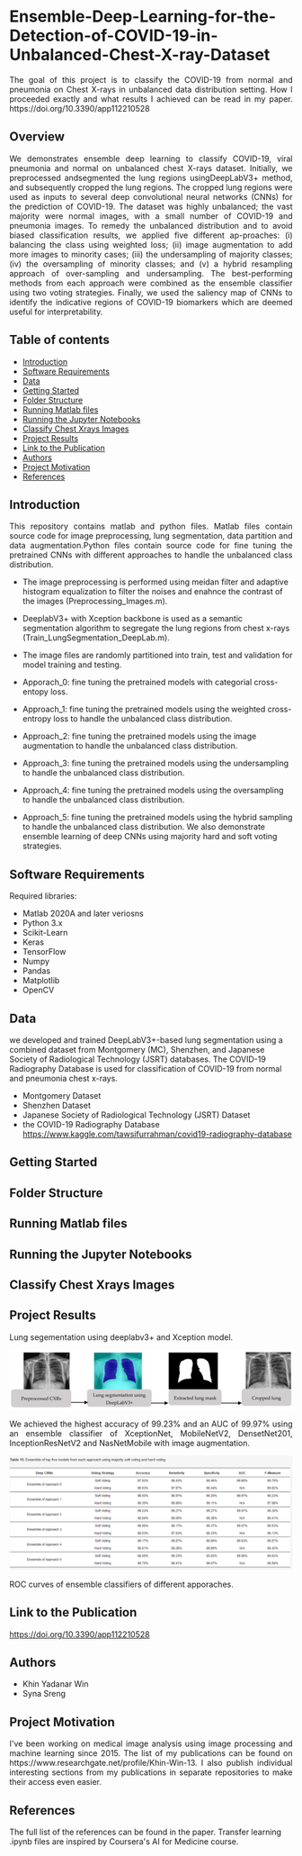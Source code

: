 # Ensemble-Deep-Learning-for-the-Detection-of-COVID-19-in-Unbalanced-Chest-X-ray-Dataset
<p align="justify">The goal of this project is to classify the COVID-19 from normal and pneumonia on Chest X-rays in unbalanced data distribution setting.         
How I proceeded exactly and what results I achieved can be read in my paper. https://doi.org/10.3390/app112210528</p>

## Overview
 <p align="justify">
       We demonstrates ensemble deep learning to classify COVID-19, viral pneumonia and normal on unbalanced chest X-rays dataset. Initially, we preprocessed andsegmented the lung regions usingDeepLabV3+ method, and subsequently cropped the lung regions. The cropped lung regions were used as inputs to several deep convolutional neural networks (CNNs) for the prediction of COVID-19. The dataset was highly unbalanced; the vast majority were normal images, with a small number of COVID-19 and pneumonia images. To remedy the unbalanced distribution and to avoid biased classification results, we applied five different ap-proaches:     (i) balancing the class using weighted loss;    (ii) image augmentation to add more images to minority cases;    (iii) the undersampling of majority classes;    (iv) the oversampling of minority classes; and     (v) a hybrid resampling approach of over-sampling and undersampling. The best-performing methods from each approach were combined as the ensemble classifier using two voting strategies. Finally, we used the saliency map of CNNs to identify the indicative regions of COVID-19 biomarkers which are deemed useful for interpretability.
</p>

## Table of contents
* [Introduction ](#introduction) 
* [Software Requirements](#software-requirements) 
* [Data](#data) 
* [Getting Started](#getting-started)
* [Folder Structure](#folder-structure)
* [Running Matlab files](#running-matlab-files)
* [Running the Jupyter Notebooks](#running-the-jupyter-notebooks)
* [Classify Chest Xrays Images](#classify-chest-xrays-images)
* [Project Results](#project-results)
* [Link to the Publication](#link-to-the-publication)
* [Authors](#authors)
* [Project Motivation](#project-motivation)
* [References](#references)

## Introduction 
<p align="justify"> This repository contains matlab and python files. Matlab files contain source code for image preprocessing, lung segmentation, data partition and data augmentation.Python files contain source code for fine tuning the pretrained CNNs with different approaches to handle the unbalanced class distribution. 
</p>

* The image preprocessing is performed using meidan filter and adaptive histogram equalization to filter the noises and enahnce the contrast of the images (Preprocessing_Images.m).
* DeeplabV3+ with Xception backbone is used as a semantic segmentation algorithm to segregate the lung regions from chest x-rays (Train_LungSegmentation_DeepLab.m). 
* The image files are randomly partitioned into train, test and validation for model training and testing.

* Apporach_0: fine tuning the pretrained models with categorial cross-entopy loss.
* Approach_1: fine tuning the pretrained models using the weighted cross-entropy loss to handle the unbalanced class distribution.
* Approach_2: fine tuning the pretrained models using the image augmentation to handle the unbalanced class distribution.
* Approach_3: fine tuning the pretrained models using the undersampling to handle the unbalanced class distribution.
* Approach_4: fine tuning the pretrained models using the oversampling to handle the unbalanced class distribution.
* Approach_5: fine tuning the pretrained models using the hybrid sampling to handle the unbalanced class distribution. We also demonstrate ensemble learning of deep CNNs using majority hard and soft voting strategies.

## Software Requirements
Required libraries:
* Matlab 2020A and later veriosns
* Python 3.x
* Scikit-Learn
* Keras
* TensorFlow
* Numpy
* Pandas
* Matplotlib
* OpenCV
## Data
we developed and trained DeepLabV3+-based lung segmentation using a combined dataset from Montgomery (MC), Shenzhen, and Japanese Society of Radiological Technology (JSRT) databases. The COVID-19 Radiography Database is used for classification of COVID-19 from normal and pneumonia chest x-rays.
* Montgomery Dataset
* Shenzhen Dataset 
* Japanese Society of Radiological Technology (JSRT) Dataset
* the COVID-19 Radiography Database https://www.kaggle.com/tawsifurrahman/covid19-radiography-database 

## Getting Started

## Folder Structure

## Running Matlab files

## Running the Jupyter Notebooks

## Classify Chest Xrays Images

## Project Results
<p align="justify">Lung segementation using deeplabv3+ and Xception model.</p>

![Segmentation](https://github.com/kyadanarw/Ensemble-Deep-Learning-for-the-Detection-of-COVID-19-in-Unbalanced-Chest-X-ray-Dataset/blob/DeepLearning/Images/applsci-11-10528-g005-550.jpg)

<p align="justify">We achieved the highest accuracy of 99.23% and an AUC of 99.97% using an ensemble classifier of XceptionNet, MobileNetV2, DensetNet201, InceptionResNetV2 and NasNetMobile with image augmentation.</p>

![EnsembleResult](https://github.com/kyadanarw/Ensemble-Deep-Learning-for-the-Detection-of-COVID-19-in-Unbalanced-Chest-X-ray-Dataset/blob/DeepLearning/Images/Ensemble%20Results.png)

<p align="justify">ROC curves of ensemble classifiers of different apporaches.</p>


## Link to the Publication
https://doi.org/10.3390/app112210528

## Authors
* Khin Yadanar Win
* Syna Sreng

## Project Motivation
<p align="justify"> I've been working on medical image analysis using image processing and machine learning since 2015. The list of my publications can be found on https://www.researchgate.net/profile/Khin-Win-13. I also publish individual interesting sections from my publications in separate repositories to make their access even easier. </p>

## References
The full list of the references can be found in the paper.
Transfer learning .ipynb files are inspired by Coursera's AI for Medicine course. 
